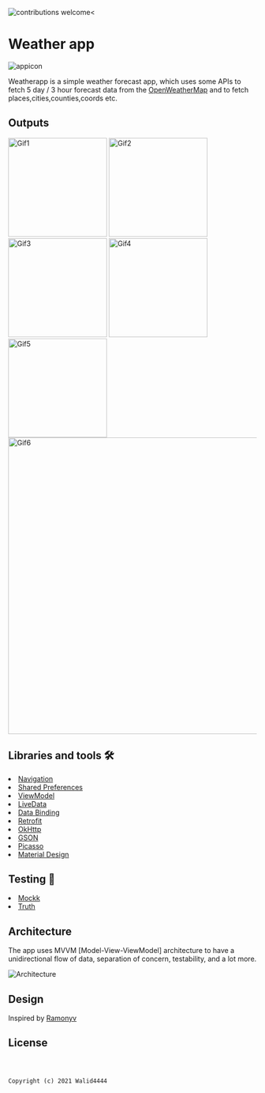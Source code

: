 <img src="https://img.shields.io/badge/contributions-welcome-brightgreen.svg?style=flat" alt="contributions welcome" /><
# Weather app
![appicon](https://user-images.githubusercontent.com/22769589/68296145-f7305d80-00a4-11ea-9cbe-24b18222bfa9.png)

Weatherapp is a simple weather forecast app, which uses some APIs to fetch 5 day / 3 hour forecast data from the [OpenWeatherMap](https://openweathermap.org/forecast5) and to fetch places,cities,counties,coords etc.

<h2 id="Outputs">Outputs</h2>

<p>
<img height= "200" src="https://user-images.githubusercontent.com/4549020/133664050-52614bcb-5b2e-4266-b28b-b9916345dfb9.png" alt="Gif1" />
<img height= "200" src="https://user-images.githubusercontent.com/4549020/133664057-d6e43193-6a42-41cb-9f2d-d514ac768cb1.png" alt="Gif2" />
<img height= "200" src="https://user-images.githubusercontent.com/4549020/133664061-f6299ef5-492e-4b9f-9f77-34fe67ea2223.png" alt="Gif3" />
<img height= "200" src="https://user-images.githubusercontent.com/4549020/133664064-5fb66234-b349-45bc-87bb-3aa264d3d4f2.png" alt="Gif4" />
<img height= "200" src="https://user-images.githubusercontent.com/4549020/133664065-68f8a3f8-df7d-42ef-a1a5-79b7bb13ebe7.png" alt="Gif5" />
<br>
<img height= "600" src="https://i.postimg.cc/prDK621G/6.gif" alt="Gif6" />
</p>

## Libraries and tools 🛠

<li><a href="https://developer.android.com/topic/libraries/architecture/navigation/">Navigation</a></li>
<li><a href="https://developer.android.com/training/data-storage/shared-preferences">Shared Preferences</a></li>
<li><a href="https://developer.android.com/topic/libraries/architecture/viewmodel">ViewModel</a></li>
<li><a href="https://developer.android.com/topic/libraries/architecture/livedata">LiveData</a></li>
<li><a href="https://developer.android.com/topic/libraries/data-binding">Data Binding</a></li>
<li><a href="https://square.github.io/retrofit/">Retrofit</a></li>
<li><a href="https://github.com/square/okhttp">OkHttp</a></li>
<li><a href="https://github.com/google/gson">GSON</a></li>
<li><a href="https://github.com/square/picasso">Picasso</a></li>
<li><a href="https://material.io/develop/android/docs/getting-started/">Material Design</a></li>

## Testing 🧪
<li><a href="https://github.com/mockk/mockk">Mockk</a></li>
<li><a href="https://github.com/google/truth">Truth</a></li>

## Architecture
The app uses MVVM [Model-View-ViewModel] architecture to have a unidirectional flow of data, separation of concern, testability, and a lot more.

![Architecture](https://developer.android.com/topic/libraries/architecture/images/final-architecture.png)


## Design
Inspired by [Ramonyv](https://www.behance.net/gallery/123313649/Weather-Mobile-App-Design?tracking_source=search_projects_recommended%7Cweather%20ux)

<h2 id="license">License</h2>
<pre><code>

Copyright (c) 2021 Walid4444
